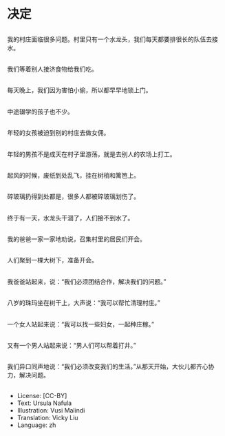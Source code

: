 # 决定

##
我的村庄面临很多问题。村里只有一个水龙头，我们每天都要排很长的队伍去接水。

##
我们等着别人接济食物给我们吃。

##
每天晚上，我们因为害怕小偷，所以都早早地锁上门。

##
中途辍学的孩子也不少。

##
年轻的女孩被迫到别的村庄去做女佣。

##
年轻的男孩不是成天在村子里游荡，就是去别人的农场上打工。

##
起风的时候，废纸到处乱飞，挂在树梢和篱笆上。

##
碎玻璃扔得到处都是，很多人都被碎玻璃划伤了。

##
终于有一天，水龙头干涸了，人们接不到水了。

##
我的爸爸一家一家地劝说，召集村里的居民们开会。

##
人们聚到一棵大树下，准备开会。

##
我爸爸站起来，说：“我们必须团结合作，解决我们的问题。”

##
八岁的珠玛坐在树干上，大声说：“我可以帮忙清理村庄。”

##
一个女人站起来说：“我可以找一些妇女，一起种庄稼。”

##
又有一个男人站起来说：“男人们可以帮着打井。”

##
我们异口同声地说：“我们必须改变我们的生活。”从那天开始，大伙儿都齐心协力，解决问题。

##
* License: [CC-BY]
* Text: Ursula Nafula
* Illustration: Vusi Malindi
* Translation: Vicky Liu
* Language: zh
